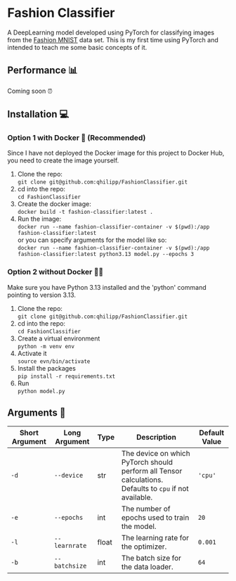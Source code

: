 # Fashion Classifier
A DeepLearning model developed using PyTorch for classifying images from the [Fashion MNIST](https://github.com/zalandoresearch/fashion-mnist) data set.
This is my first time using PyTorch and intended to teach me some basic concepts of it.

## Performance 📊
Coming soon ⏰

## Installation 💻
### Option 1 with Docker 🐳 (Recommended)
Since I have not deployed the Docker image for this project to Docker Hub, you need to create the image yourself.
1. Clone the repo:  
`git clone git@github.com:qhilipp/FashionClassifier.git`
2. cd into the repo:  
`cd FashionClassifier`
3. Create the docker image:  
`docker build -t fashion-classifier:latest .`
4. Run the image:  
`docker run --name fashion-classifier-container -v $(pwd):/app fashion-classifier:latest`  
or you can specify arguments for the model like so:  
`docker run --name fashion-classifier-container -v $(pwd):/app fashion-classifier:latest python3.13 model.py --epochs 3`

### Option 2 without Docker 🐳❌
Make sure you have Python 3.13 installed and the 'python' command pointing to version 3.13.
1. Clone the repo:  
`git clone git@github.com:qhilipp/FashionClassifier.git`
2. cd into the repo:  
`cd FashionClassifier`
3. Create a virtual environment  
`python -m venv env`
4. Activate it  
`source evn/bin/activate`
5. Install the packages  
`pip install -r requirements.txt`
6. Run  
`python model.py`

## Arguments 🚀
| Short Argument | Long Argument    | Type   | Description                                                                                             | Default Value |
|----------------|------------------|--------|---------------------------------------------------------------------------------------------------------|---------------|
| `-d`           | `--device`       | str    | The device on which PyTorch should perform all Tensor calculations. Defaults to `cpu` if not available. | `'cpu'`       |
| `-e`           | `--epochs`       | int    | The number of epochs used to train the model.                                                           | `20`          |
| `-l`           | `--learnrate`    | float  | The learning rate for the optimizer.                                                                    | `0.001`       |
| `-b`           | `--batchsize`    | int    | The batch size for the data loader.                                                                     | `64`          |
